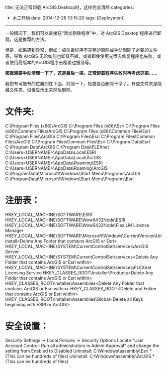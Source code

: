 title: 无法正常卸载 ArcGIS Desktop时，这样完全清除
categories:
  - 木工开物
date: 2014-12-26 10:15:20
tags: [Deployment]
---

一般情况下，我们可以直接在“添加删除程序”中，对 ArcGIS Desktop 程序进行卸载，这是推荐的方法。

但是，如果遇到异常，例如：被杀毒程序不完整的删除或手动删除了必要的文件等，导致 ArcGIS 无论如何也卸载不掉，或者即使使用光盘去修复程序也失败，或者使用高版本的ArcGIS程序去覆盖也报错等。

**那就需要手动清理一下了，这是最后一招，正常卸载程序失败时再考虑这招……**

我把有可能有的位置列在下面，对照一下，检查是否删除干净了。有些文件夹是隐藏文件夹，设置显示出来然后删除。


# 文件夹:

C:\Program Files (x86)\ArcGIS
C:\Program Files (x86)\Esri
C:\Program Files (x86)\Common Files\ArcGIS
C:\Program Files (x86)\Common Files\Esri
C:\Program Files\ArcGIS
C:\Program Files\Esri
C:\Program Files\Common Files\ArcGIS
C:\Program Files\Common Files\Esri
C:\Program Data\Esri
C:\Program Data\ArcGIS
C:\Program Data\FLEXnet
C:\Users\<USERNAME>\AppData\Local\ESRI
C:\Users\<USERNAME>\AppData\Local\ArcGIS
C:\Users\<USERNAME>\AppData\Roaming\ESRI
C:\Users\<USERNAME>\AppData\Roaming\ArcGIS
C:\ProgramData\Microsoft\Windows\Start Menu\Programs\ArcGIS
C:\ProgramData\Microsoft\Windows\Start Menu\Programs\Esri


# 注册表：

HKEY_LOCAL_MACHINE\SOFTWARE\ESRI
HKEY_LOCAL_MACHINE\SOFTWARE\Wow6432Node\ESRI
HKEY_LOCAL_MACHINE\SOFTWARE\Wow6432Node\Flex LM License Manager
HKEY_LOCAL_MACHINE\SOFTWARE\Microsoft\Windows\CurrentVersion\Uninstall\<Delete Any Folder that contains ArcGIS or Esri>
HKEY_LOCAL_MACHINE\SYSTEM\CurrentControlSet\services\ArcGIS Server
HKEY_LOCAL_MACHINE\SYSTEM\CurrentControlSet\services\<Delete Any Folder that contains ArcGIS or Esri within>
HKEY_LOCAL_MACHINE\SYSTEM\CurrentControlSet\services\FLEXnet Licensing Service
HKEY_CLASSES_ROOT\Installer\Products\<Delete Any Folder that contains ArcGIS or Esri within>
HKEY_CLASSES_ROOT\Installer\Assemblies\<Delete Any Folder that contains ArcGIS or Esri within>
HKEY_CLASSES_ROOT\<Delete and Folder that contains ArcGIS or Esri within>
HKEY_CLASSES_ROOT\Installer\Assemblies\Global\<Delete all Keys beginning with ESRI or ArcGIS>



# 安全设置：

Security Settings -> Local Policies -> Security Options
Locate "User Account Control: Run all administrators in Admin Approval" and change the setting from Enabled to Disabled
Uninstall: C:\Windows\assembly\Esri.* (This can be hundreds of files)
Uninstall: C:\Windows\assembly\ArcGIS.* (This can be hundreds of files)